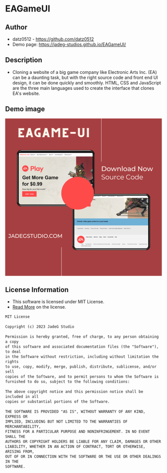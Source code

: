 # EAGameUI

## Author

* datz0512 - https://github.com/datz0512
* Demo page: https://jadeg-studios.github.io/EAGameUI/

## Description

* Cloning a website of a big game company like Electronic Arts Inc. (EA) can be a daunting task, but with the right source code and front end UI design, it can be done quickly and smoothly. HTML, CSS and JavaScript are the three main languages used to create the interface that clones EA's website.



## Demo image
![](mockupea.png)



## License Information

* This software is licensed under MIT License.
* [Read More](https://choosealicense.com/licenses/mit/) on the license.


```
MIT License

Copyright (c) 2023 JadeG Studio

Permission is hereby granted, free of charge, to any person obtaining a copy
of this software and associated documentation files (the "Software"), to deal
in the Software without restriction, including without limitation the rights
to use, copy, modify, merge, publish, distribute, sublicense, and/or sell
copies of the Software, and to permit persons to whom the Software is
furnished to do so, subject to the following conditions:

The above copyright notice and this permission notice shall be included in all
copies or substantial portions of the Software.

THE SOFTWARE IS PROVIDED "AS IS", WITHOUT WARRANTY OF ANY KIND, EXPRESS OR
IMPLIED, INCLUDING BUT NOT LIMITED TO THE WARRANTIES OF MERCHANTABILITY,
FITNESS FOR A PARTICULAR PURPOSE AND NONINFRINGEMENT. IN NO EVENT SHALL THE
AUTHORS OR COPYRIGHT HOLDERS BE LIABLE FOR ANY CLAIM, DAMAGES OR OTHER
LIABILITY, WHETHER IN AN ACTION OF CONTRACT, TORT OR OTHERWISE, ARISING FROM,
OUT OF OR IN CONNECTION WITH THE SOFTWARE OR THE USE OR OTHER DEALINGS IN THE
SOFTWARE.
```
